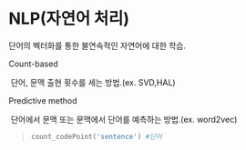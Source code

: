 # **NLP(자연어 처리)**

단어의 벡터화를 통한 불연속적인 자연어에 대한 학습.

Count-based

​	단어, 문맥 출현 횟수를 세는 방법.(ex. SVD,HAL)

Predictive method

​	단어에서 문맥 또는 문맥에서 단어를 예측하는 방법.(ex. word2vec)



>  ```python
> count_codePoint('sentence') #단어
>  ```

